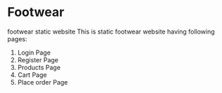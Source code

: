 # Footwear
footwear static website
This is static footwear website having following pages:

1. Login Page
2. Register Page
3. Products Page
4. Cart Page
5. Place order Page
